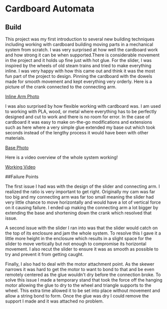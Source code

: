 # Cardboard Automata

## Build

This project was my first introduction to several new building techniques including working with cardboard building moving parts in a mechanical system from scratch. I was very surprised at how well the cardboard work and how strong it can be when supported.There is considerable movement in the project and it holds up fine just with hot glue. For the slider, I was inspired by the wheels of old steam trains and tried to make everything inline. I was very happy with how this came out and think it was the most fun part of the project to design. Pinning the cardboard with the dowels made for smooth movement and kept everything very orderly. Here is a picture of the crank connected to the connecting arm.

[Inline Arm Photo](https://drive.google.com/file/d/1s4cmn_xbF7l8C6a5YqUp7oIrJEzyObZc/view?usp=sharing)

I was also surprised by how flexible working with cardboard was. I am used to working with PLA, wood, or metal where everything has to be perfectly designed and cut to work and there is no room for error. In the case of cardboard it was easy to make on-the-go modifications and extensions such as here where a very simple glue extended my base out which took seconds instead of the lengthy process it would have been with other materials.

[Base Photo](https://drive.google.com/file/d/1NuJQ_Zinu479NtzENU2dnZUGEavuXBxz/view?usp=sharing)

Here is a video overview of the whole system working!

[Working Video](https://drive.google.com/file/d/1mUbmJyq3avfRLkzrDRfZjcy5qt3FCA9C/view?usp=sharing)

##Failure Points

The first issue I had was with the design of the slider and connecting arm. I realized the ratio is very important to get right. Originally my cam was far too big and my connecting arm was far too small meaning the slider had very little chance to move horizontally and would have a lot of vertical force on it causing failure. I ended up making the connecting arm a lot bigger by extending the base and shortening down the crank which resolved that issue.

A second issue with the slider I ran into was that the slider would catch on the top of its enclosure and jam the whole system. To resolve this I gave it a little more height in the enclosure which results in a slight space for the slider to move vertically but not enough to compromise its horizontal movement. I also recut the slider to ensure it was as smooth as possible to try and prevent it from getting caught.

Finally, I also had to deal with the motor attachment point. As the skewer narrows it was hard to get the motor to want to bond to that and be even remotely centered as the glue wouldn't dry before the connection broke. To solve this issue I made a temporary stand that took the force off the hanging motor allowing the glue to dry to the wheel and triangle supports to the wheel. This extra time allowed it to be set into place without movement and allow a string bond to form. Once the glue was dry I could remove the support I made and it was attached no problem.
